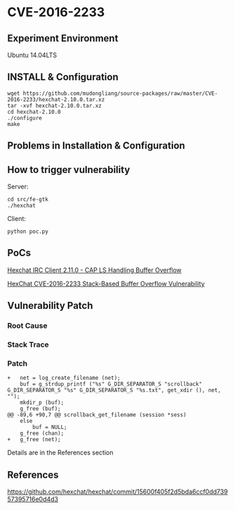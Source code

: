 # CVE-2016-2233

## Experiment Environment

Ubuntu 14.04LTS

## INSTALL & Configuration

```
wget https://github.com/mudongliang/source-packages/raw/master/CVE-2016-2233/hexchat-2.10.0.tar.xz
tar -xvf hexchat-2.10.0.tar.xz
cd hexchat-2.10.0
./configure
make
```

## Problems in Installation & Configuration


## How to trigger vulnerability

Server:

```
cd src/fe-gtk
./hexchat
```

Client:

```
python poc.py
```

## PoCs

[Hexchat IRC Client 2.11.0 - CAP LS Handling Buffer Overflow](https://www.exploit-db.com/exploits/39657/)

[HexChat CVE-2016-2233 Stack-Based Buffer Overflow Vulnerability](https://www.securityfocus.com/bid/95920/exploit)

## Vulnerability Patch

### Root Cause

### Stack Trace

### Patch

```
+	net = log_create_filename (net);
 	buf = g_strdup_printf ("%s" G_DIR_SEPARATOR_S "scrollback" G_DIR_SEPARATOR_S "%s" G_DIR_SEPARATOR_S "%s.txt", get_xdir (), net, "");
 	mkdir_p (buf);
 	g_free (buf);
@@ -89,6 +90,7 @@ scrollback_get_filename (session *sess)
 	else
 		buf = NULL;
 	g_free (chan);
+	g_free (net);
```

Details are in the References section

## References

<https://github.com/hexchat/hexchat/commit/15600f405f2d5bda6ccf0dd73957395716e0d4d3>
